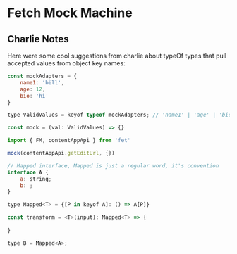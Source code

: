 # Fetch Mock Machine

## Charlie Notes
Here were some cool suggestions from charlie about typeOf types that pull accepted values from object key names:

```js
const mockAdapters = {
    name1: 'bill',
    age: 12,
    bio: 'hi'
}

type ValidValues = keyof typeof mockAdapters; // 'name1' | 'age' | 'bio'

const mock = (val: ValidValues) => {}

import { FM, contentAppApi } from 'fet'

mock(contentAppApi.getEditUrl, {})

// Mapped interface, Mapped is just a regular word, it's convention
interface A {
    a: string;
    b: ;
}

type Mapped<T> = {[P in keyof A]: () => A[P]}

const transform = <T>(input): Mapped<T> => {
    
}

type B = Mapped<A>;
```
